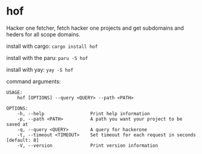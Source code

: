 # hof
Hacker one fetcher, fetch hacker one projects and get subdomains and heders for all scope domains.

install with cargo: `cargo install hof`

install with the paru: `paru -S hof`

install with yay: `yay -S hof`

command arguments:

    USAGE:
        hof [OPTIONS] --query <QUERY> --path <PATH>

    OPTIONS:
        -h, --help                 Print help information
        -p, --path <PATH>          A path you want your project to be saved at
        -q, --query <QUERY>        A query for hackerone
        -t, --timeout <TIMEOUT>    Set timeout for each request in seconds [default: 8]
        -V, --version              Print version information
